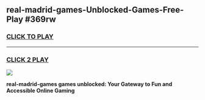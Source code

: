 
## real-madrid-games-Unblocked-Games-Free-Play #369rw
<h3>
<a href="https://us.freeplayer.one?title=real-madrid-games&ref=9M">CLICK TO PLAY</a></h3>
<hr>

<h3>
<a href="https://us.freeplayer.one?title=real-madrid-games&ref=9M">CLICK 2 PLAY</a>
  
</h3>

<a href="https://us.freeplayer.one?title=real-madrid-games&ref=9M"><img src="https://clearcache.store/games.png"></a>


**real-madrid-games games unblocked: Your Gateway to Fun and Accessible Online Gaming**
